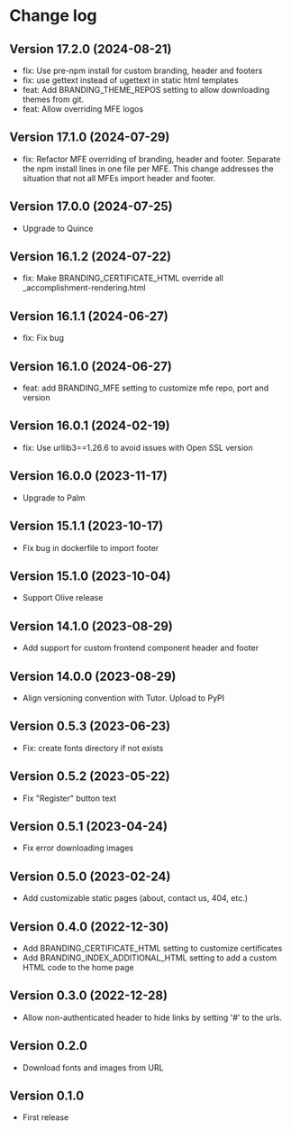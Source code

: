 # Change log

## Version 17.2.0 (2024-08-21)
- fix: Use pre-npm install for custom branding, header and footers
- fix: use gettext instead of ugettext in static html templates
- feat: Add BRANDING_THEME_REPOS setting to allow downloading themes from git.
- feat: Allow overriding MFE logos

## Version 17.1.0 (2024-07-29)
- fix: Refactor MFE overriding of branding, header and footer.
  Separate the npm install lines in one file per MFE. 
  This change addresses the situation that not all MFEs import header and footer.

## Version 17.0.0 (2024-07-25)
- Upgrade to Quince

## Version 16.1.2 (2024-07-22)
- fix: Make BRANDING_CERTIFICATE_HTML override all _accomplishment-rendering.html

## Version 16.1.1 (2024-06-27)

- fix: Fix bug

## Version 16.1.0 (2024-06-27)
- feat: add BRANDING_MFE setting to customize mfe repo, port and version

## Version 16.0.1 (2024-02-19)
- fix: Use urllib3==1.26.6 to avoid issues with Open SSL version

## Version 16.0.0 (2023-11-17)
- Upgrade to Palm

## Version 15.1.1 (2023-10-17)
- Fix bug in dockerfile to import footer

## Version 15.1.0 (2023-10-04)
- Support Olive release

## Version 14.1.0 (2023-08-29)
- Add support for custom frontend component header and footer

## Version 14.0.0 (2023-08-29)
- Align versioning convention with Tutor. Upload to PyPI 

## Version 0.5.3 (2023-06-23)
- Fix: create fonts directory if not exists

## Version 0.5.2 (2023-05-22)
- Fix "Register" button text

## Version 0.5.1 (2023-04-24)
- Fix error downloading images

## Version 0.5.0 (2023-02-24)
- Add customizable static pages (about, contact us, 404, etc.)

## Version 0.4.0 (2022-12-30)
- Add BRANDING_CERTIFICATE_HTML setting to customize certificates
- Add BRANDING_INDEX_ADDITIONAL_HTML setting to add a custom HTML code to the home page

## Version 0.3.0 (2022-12-28)
- Allow non-authenticated header to hide links by setting '#' to the urls.
## Version 0.2.0
- Download fonts and images from URL
## Version 0.1.0
- First release